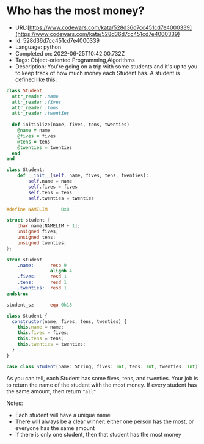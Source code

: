 # Who has the most money?

 - URL:[https://www.codewars.com/kata/528d36d7cc451cd7e4000339](https://www.codewars.com/kata/528d36d7cc451cd7e4000339)
 - Id: 528d36d7cc451cd7e4000339
 - Language: python
 - Completed on: 2022-06-25T10:42:00.732Z
 - Tags: Object-oriented Programming,Algorithms
 - Description:
You're going on a trip with some students and it's up to you to keep track of how much money each Student has. A student is defined like this:

```ruby
class Student
  attr_reader :name
  attr_reader :fives
  attr_reader :tens
  attr_reader :twenties
  
  def initialize(name, fives, tens, twenties)
    @name = name
    @fives = fives
    @tens = tens
    @twenties = twenties
  end
end
```
```python
class Student:
    def __init__(self, name, fives, tens, twenties):
        self.name = name
        self.fives = fives
        self.tens = tens
        self.twenties = twenties
```
```c
#define NAMELIM     0x8

struct student {
    char name[NAMELIM + 1];
    unsigned fives;
    unsigned tens;
    unsigned twenties;
};
```
```nasm
struc student
    .name:      resb 9
                alignb 4
    .fives:     resd 1
    .tens:      resd 1
    .twenties:  resd 1
endstruc

student_sz      equ 0h18
```
```javascript
class Student {
  constructor(name, fives, tens, twenties) {
    this.name = name;
    this.fives = fives;
    this.tens = tens;
    this.twenties = twenties;
  }
}
```
```scala
case class Student(name: String, fives: Int, tens: Int, twenties: Int)
```

As you can tell, each Student has some fives, tens, and twenties. Your job is to return the name of the student with the most money. If every student has the same amount, then return `"all"`.

Notes:
* Each student will have a unique name
* There will always be a clear winner: either one person has the most, or everyone has the same amount
* If there is only one student, then that student has the most money
